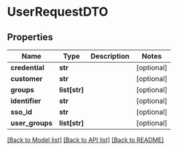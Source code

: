 # UserRequestDTO

## Properties
Name | Type | Description | Notes
------------ | ------------- | ------------- | -------------
**credential** | **str** |  | [optional] 
**customer** | **str** |  | [optional] 
**groups** | **list[str]** |  | [optional] 
**identifier** | **str** |  | [optional] 
**sso_id** | **str** |  | [optional] 
**user_groups** | **list[str]** |  | [optional] 

[[Back to Model list]](../README.md#documentation-for-models) [[Back to API list]](../README.md#documentation-for-api-endpoints) [[Back to README]](../README.md)


